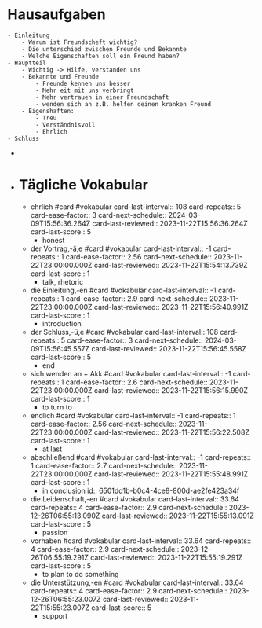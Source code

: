 # Hausaufgaben
	- Einleitung
		- Warum ist Freundscheft wichtig?
		- Die unterschied zwischen Freunde und Bekannte
		- Welche Eigenschaften soll ein Freund haben?
	- Hauptteil
		- Wichtig -> Hilfe, verstanden uns
		- Bekannte und Freunde
			- Freunde kennen uns besser
			- Mehr eit mit uns verbringt
			- Mehr vertrauen in einer Freundschaft
			- wenden sich an z.B. helfen deinen kranken Freund
		- Eigenshaften:
			- Treu
			- Verständnisvoll
			- Ehrlich
	- Schluss
-
- # Tägliche Vokabular
	- ehrlich #card #vokabular
	  card-last-interval:: 108
	  card-repeats:: 5
	  card-ease-factor:: 3
	  card-next-schedule:: 2024-03-09T15:56:36.264Z
	  card-last-reviewed:: 2023-11-22T15:56:36.264Z
	  card-last-score:: 5
		- honest
	- der Vortrag,-ä,e #card #vokabular
	  card-last-interval:: -1
	  card-repeats:: 1
	  card-ease-factor:: 2.56
	  card-next-schedule:: 2023-11-22T23:00:00.000Z
	  card-last-reviewed:: 2023-11-22T15:54:13.739Z
	  card-last-score:: 1
		- talk, rhetoric
	- die Einleitung,-en #card #vokabular
	  card-last-interval:: -1
	  card-repeats:: 1
	  card-ease-factor:: 2.9
	  card-next-schedule:: 2023-11-22T23:00:00.000Z
	  card-last-reviewed:: 2023-11-22T15:56:40.991Z
	  card-last-score:: 1
		- introduction
	- der Schluss,-ü,e #card #vokabular
	  card-last-interval:: 108
	  card-repeats:: 5
	  card-ease-factor:: 3
	  card-next-schedule:: 2024-03-09T15:56:45.557Z
	  card-last-reviewed:: 2023-11-22T15:56:45.558Z
	  card-last-score:: 5
		- end
	- sich wenden an + Akk #card #vokabular
	  card-last-interval:: -1
	  card-repeats:: 1
	  card-ease-factor:: 2.6
	  card-next-schedule:: 2023-11-22T23:00:00.000Z
	  card-last-reviewed:: 2023-11-22T15:56:15.990Z
	  card-last-score:: 1
		- to turn to
	- endlich #card #vokabular
	  card-last-interval:: -1
	  card-repeats:: 1
	  card-ease-factor:: 2.56
	  card-next-schedule:: 2023-11-22T23:00:00.000Z
	  card-last-reviewed:: 2023-11-22T15:56:22.508Z
	  card-last-score:: 1
		- at last
	- abschließend #card #vokabular
	  card-last-interval:: -1
	  card-repeats:: 1
	  card-ease-factor:: 2.7
	  card-next-schedule:: 2023-11-22T23:00:00.000Z
	  card-last-reviewed:: 2023-11-22T15:55:48.991Z
	  card-last-score:: 1
		- in conclusion
		  id:: 6501dd1b-b0c4-4ce8-800d-ae2fe423a34f
	- die Leidenschaft,-en #card #vokabular
	  card-last-interval:: 33.64
	  card-repeats:: 4
	  card-ease-factor:: 2.9
	  card-next-schedule:: 2023-12-26T06:55:13.090Z
	  card-last-reviewed:: 2023-11-22T15:55:13.091Z
	  card-last-score:: 5
		- passion
	- vorhaben #card #vokabular
	  card-last-interval:: 33.64
	  card-repeats:: 4
	  card-ease-factor:: 2.9
	  card-next-schedule:: 2023-12-26T06:55:19.291Z
	  card-last-reviewed:: 2023-11-22T15:55:19.291Z
	  card-last-score:: 5
		- to plan to do something
	- die Unterstützung,-en #card #vokabular
	  card-last-interval:: 33.64
	  card-repeats:: 4
	  card-ease-factor:: 2.9
	  card-next-schedule:: 2023-12-26T06:55:23.007Z
	  card-last-reviewed:: 2023-11-22T15:55:23.007Z
	  card-last-score:: 5
		- support